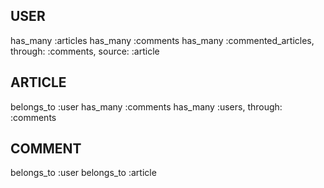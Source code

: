 ## USER
has_many :articles
has_many :comments
has_many :commented_articles, through: :comments, source: :article

## ARTICLE
belongs_to :user
has_many :comments
has_many :users, through: :comments

## COMMENT
belongs_to :user
belongs_to :article